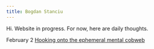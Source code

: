 ```yaml
---
title: Bogdan Stanciu
---
```

Hi. Website in progress. For now, here are daily thoughts.

February 2 [Hooking onto the ephemeral mental cobweb](Hooking%20onto%20the%20ephemeral%20mental%20cobweb.md)



